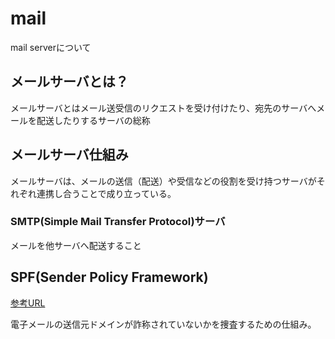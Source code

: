 # mail

mail serverについて

## メールサーバとは？

メールサーバとはメール送受信のリクエストを受け付けたり、宛先のサーバへメールを配送したりするサーバの総称

## メールサーバ仕組み

メールサーバは、メールの送信（配送）や受信などの役割を受け持つサーバがそれぞれ連携し合うことで成り立っている。

### SMTP(Simple Mail Transfer Protocol)サーバ

メールを他サーバへ配送すること

## SPF(Sender Policy Framework)

[参考URL](https://www.nic.ad.jp/ja/basics/terms/spf.html)

電子メールの送信元ドメインが詐称されていないかを捜査するための仕組み。


